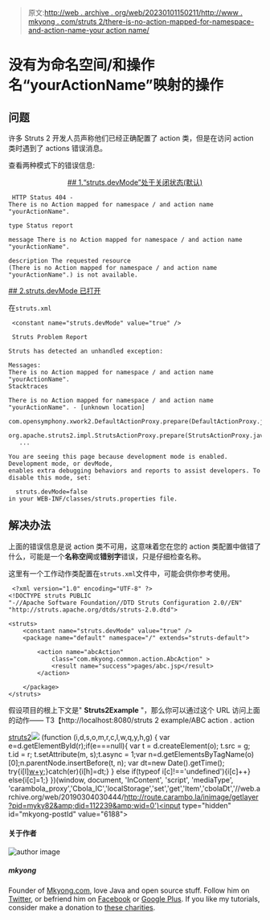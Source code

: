 > 原文:[http://web . archive . org/web/20230101150211/http://www . mkyong . com/struts 2/there-is-no-action-mapped-for-namespace-and-action-name-your action name/](http://web.archive.org/web/20230101150211/http://www.mkyong.com/struts2/there-is-no-action-mapped-for-namespace-and-action-name-youractionname/)

# 没有为命名空间/和操作名“yourActionName”映射的操作

## 问题

许多 Struts 2 开发人员声称他们已经正确配置了 action 类，但是在访问 action 类时遇到了 actions 错误消息。

查看两种模式下的错误信息:

 <ins class="adsbygoogle" style="display:block; text-align:center;" data-ad-format="fluid" data-ad-layout="in-article" data-ad-client="ca-pub-2836379775501347" data-ad-slot="6894224149">## 1.“struts.devMode”处于关闭状态(默认)

```
 HTTP Status 404 - 
There is no Action mapped for namespace / and action name "yourActionName".

type Status report 

message There is no Action mapped for namespace / and action name "yourActionName".

description The requested resource 
(There is no Action mapped for namespace / and action name "yourActionName".) is not available. 
```

 <ins class="adsbygoogle" style="display:block" data-ad-client="ca-pub-2836379775501347" data-ad-slot="8821506761" data-ad-format="auto" data-ad-region="mkyongregion">## 2.struts.devMode 已打开

在`struts.xml`

```
 <constant name="struts.devMode" value="true" /> 
```

```
 Struts Problem Report

Struts has detected an unhandled exception:

Messages:	
There is no Action mapped for namespace / and action name "yourActionName".
Stacktraces

There is no Action mapped for namespace / and action name "yourActionName". - [unknown location]
    com.opensymphony.xwork2.DefaultActionProxy.prepare(DefaultActionProxy.java:178)
    org.apache.struts2.impl.StrutsActionProxy.prepare(StrutsActionProxy.java:61)
   ...

You are seeing this page because development mode is enabled. Development mode, or devMode, 
enables extra debugging behaviors and reports to assist developers. To disable this mode, set:

  struts.devMode=false
in your WEB-INF/classes/struts.properties file. 
```

## 解决办法

上面的错误信息是说 action 类不可用，这意味着您在您的 action 类配置中做错了什么，可能是一个**名称空间**或**错别字**错误，只是仔细检查名称。

这里有一个工作动作类配置在`struts.xml`文件中，可能会供你参考使用。

```
 <?xml version="1.0" encoding="UTF-8" ?>
<!DOCTYPE struts PUBLIC
"-//Apache Software Foundation//DTD Struts Configuration 2.0//EN"
"http://struts.apache.org/dtds/struts-2.0.dtd">

<struts>
 	<constant name="struts.devMode" value="true" />
	<package name="default" namespace="/" extends="struts-default">

		<action name="abcAction" 
			class="com.mkyong.common.action.AbcAction" >
			<result name="success">pages/abc.jsp</result>
		</action>

	</package>
</struts> 
```

假设项目的根上下文是" **Struts2Example** "，那么你可以通过这个 URL 访问上面的动作——
T3【http://localhost:8080/struts 2 example/ABC action . action

[struts2](http://web.archive.org/web/20190304030444/http://www.mkyong.com/tag/struts2/)</ins></ins>![](../Images/44f509ca5ce77ecd096eb4d747e6240b.png) (function (i,d,s,o,m,r,c,l,w,q,y,h,g) { var e=d.getElementById(r);if(e===null){ var t = d.createElement(o); t.src = g; t.id = r; t.setAttribute(m, s);t.async = 1;var n=d.getElementsByTagName(o)[0];n.parentNode.insertBefore(t, n); var dt=new Date().getTime(); try{i[l][w+y](h,i[l][q+y](h)+'&amp;'+dt);}catch(er){i[h]=dt;} } else if(typeof i[c]!=='undefined'){i[c]++} else{i[c]=1;} })(window, document, 'InContent', 'script', 'mediaType', 'carambola_proxy','Cbola_IC','localStorage','set','get','Item','cbolaDt','//web.archive.org/web/20190304030444/http://route.carambo.la/inimage/getlayer?pid=myky82&amp;did=112239&amp;wid=0')<input type="hidden" id="mkyong-postId" value="6188">

#### 关于作者

![author image](../Images/79b212cf40f5641eeb69f3765dfc4c9a.png)

##### mkyong

Founder of [Mkyong.com](http://web.archive.org/web/20190304030444/http://mkyong.com/), love Java and open source stuff. Follow him on [Twitter](http://web.archive.org/web/20190304030444/https://twitter.com/mkyong), or befriend him on [Facebook](http://web.archive.org/web/20190304030444/http://www.facebook.com/java.tutorial) or [Google Plus](http://web.archive.org/web/20190304030444/https://plus.google.com/110948163568945735692?rel=author). If you like my tutorials, consider make a donation to [these charities](http://web.archive.org/web/20190304030444/http://www.mkyong.com/blog/donate-to-charity/).